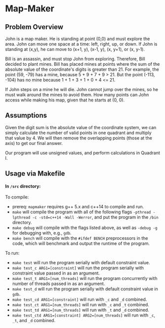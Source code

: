 # Map-Maker

## Problem Overview
John is a map maker. He is standing at point (0,0) and must explore the area. John can move one space at a time: left, right, up, or down. If John is standing at (x,y), he can move to (x+1, y), (x-1, y), (x, y+1), or (x, y-1). 

Bill is an assassin, and must stop John from exploring. Therefore, Bill decided to plant mines. Bill has placed mines at points where the sum of the absolute value of the coordinate's digits is greater than 21. For example, the point (59, -79) has a mine, because 5 + 9 + 7 + 9 > 21. But the point (-113, -104) has no mine because 1 + 1 + 3 + 1 + 0 + 4 <= 21.

If John steps on a mine he will die. John cannot jump over the mines, so he must walk around the mines to avoid them. How many points can John access while making his map, given that he starts at (0, 0).

## Assumptions
Given the digit sum is the absolute value of the coordinate system, we can simply calculate the number of valid points in one quadrant and multiply that value by 4. We will then remove the overlapping points (those at the axis) to get our final answer.

Our program will use unsigned values, and perform calculations in Quadrant I.

## Usage via Makefile

#### In `/src` directory:

To compile:

- prereq: `mapmaker` requires g++ 5.x and c++14 to compile and run.
- `make` will compile the program with all of the following flags `-pthread -lpthread -c -std=c++14 -Wall -Werror`, and put the program in the `/bin` directory.
- `make debug` will compile with the flags listed above, as well as `-debug -g` for debugging with, e.g., `gdb`.
- `make bench` will compile with the `#ifdef BENCH` preprocessors in the code, which will benchmark and output the runtime of the program.

To run:

- `make test` will run the program serially with default constraint value. 
- `make test_c ARG1=[constraint]` will run the program serially with constraint value passed in as an argument.
- `make test_t ARG1=[num_threads]` will run the program concurrently with number of threads passed in as an argument.
- `make test_d` will run the program serially with default constraint value in `gdb`.
- `make test_cd ARG1=[constraint]` will run with `_c` and `_d` combined. 
- `make test_ct ARG1=[num_threads]` will run with `_c` and `_t` combined. 
- `make test_td ARG1=[num_threads]` will run with `_t` and `_d` combined.
- `make test_ctd ARG1=[constraint] ARG2=[num_threads]` will run with `_c`, `_t`, and `_d` combined.